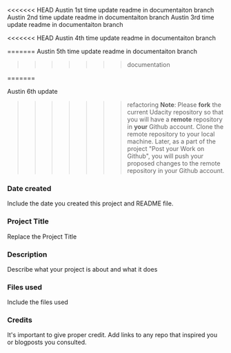 <<<<<<< HEAD
Austin 1st time update readme in documentaiton branch
Austin 2nd time update readme in documentaiton branch
Austin 3rd time update readme in documentaiton branch

<<<<<<< HEAD
Austin 4th time update readme in documentaiton branch

=======
Austin 5th time update readme in documentaiton branch
>>>>>>> documentation

=======

Austin 6th update
>>>>>>> refactoring
>**Note**: Please **fork** the current Udacity repository so that you will have a **remote** repository in **your** Github account. Clone the remote repository to your local machine. Later, as a part of the project "Post your Work on Github", you will push your proposed changes to the remote repository in your Github account.

### Date created
Include the date you created this project and README file.

### Project Title
Replace the Project Title

### Description
Describe what your project is about and what it does

### Files used
Include the files used

### Credits
It's important to give proper credit. Add links to any repo that inspired you or blogposts you consulted.

